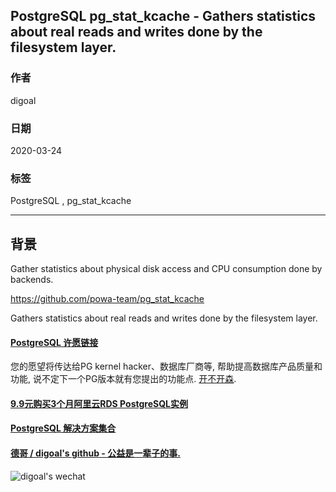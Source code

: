 ## PostgreSQL pg_stat_kcache - Gathers statistics about real reads and writes done by the filesystem layer.  
                                                              
### 作者                                                                                                                              
digoal                                                                                                                                                                       
                                                                                
### 日期                                                                                                                                                                       
2020-03-24                                                                                                                                                                   
                                                                                                                                                                       
### 标签                                                                                                                                                                       
PostgreSQL , pg_stat_kcache                  
                                                                           
----                                                                     
                                                                                
## 背景                 
Gather statistics about physical disk access and CPU consumption done by backends.  
  
https://github.com/powa-team/pg_stat_kcache  
  
Gathers statistics about real reads and writes done by the filesystem layer.  
  
  
  
  
  
  
  
  
  
  
  
  
  
  
  
  
  
  
  
  
  
  
  
  
  
  
  
  
  
  
  
  
  
  
  
  
  
  
  
  
  
  
  
  
#### [PostgreSQL 许愿链接](https://github.com/digoal/blog/issues/76 "269ac3d1c492e938c0191101c7238216")
您的愿望将传达给PG kernel hacker、数据库厂商等, 帮助提高数据库产品质量和功能, 说不定下一个PG版本就有您提出的功能点. [开不开森](https://github.com/digoal/blog/issues/76 "269ac3d1c492e938c0191101c7238216").  
  
  
#### [9.9元购买3个月阿里云RDS PostgreSQL实例](https://www.aliyun.com/database/postgresqlactivity "57258f76c37864c6e6d23383d05714ea")
  
  
#### [PostgreSQL 解决方案集合](https://yq.aliyun.com/topic/118 "40cff096e9ed7122c512b35d8561d9c8")
  
  
#### [德哥 / digoal's github - 公益是一辈子的事.](https://github.com/digoal/blog/blob/master/README.md "22709685feb7cab07d30f30387f0a9ae")
  
  
![digoal's wechat](../pic/digoal_weixin.jpg "f7ad92eeba24523fd47a6e1a0e691b59")
  
